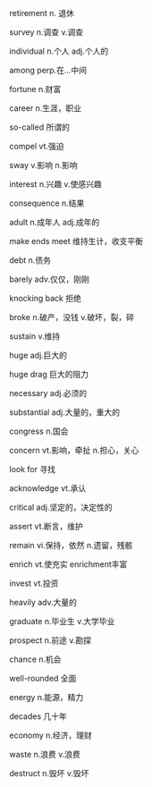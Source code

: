 retirement		n. 退休

survey		n.调查 v.调查

individual		n.个人 adj.个人的

among		perp.在...中间

fortune			n.财富

career			n.生涯，职业

so-called		所谓的

compel			vt.强迫

sway		v.影响 n.影响

interest	n.兴趣 v.使感兴趣

consequence		n.结果

adult		n.成年人 adj.成年的

make ends meet 		维持生计，收支平衡

debt		n.债务

barely		adv.仅仅，刚刚

knocking back		拒绝

broke		n.破产，没钱 v.破坏，裂，碎

sustain		v.维持

huge	adj.巨大的

huge drag	巨大的阻力

necessary		adj.必须的

substantial		adj.大量的，重大的

congress		n.国会

concern			vt.影响，牵扯 n.担心，关心

look for 		寻找

acknowledge		vt.承认

critical		adj.坚定的，决定性的

assert			vt.断言，维护

remain		vi.保持，依然 n.遗留，残骸

enrich		vt.使充实 enrichment丰富

invest		vt.投资

heavily		adv.大量的

graduate	n.毕业生 v.大学毕业

prospect	n.前途 v.勘探

chance		n.机会

well-rounded		全面

energy				n.能源，精力

decades		几十年

economy			n.经济，理财

waste		n.浪费 v.浪费

destruct		n.毁坏 v.毁坏

